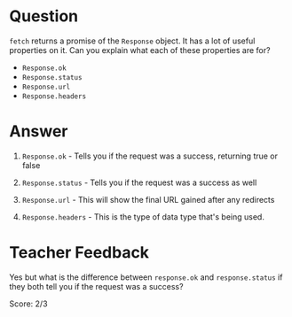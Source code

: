 # Question
`fetch` returns a promise of the `Response` object. It has a lot of useful properties on it. Can you explain what each of these properties are for?

- `Response.ok`
- `Response.status`
- `Response.url`
- `Response.headers`

# Answer

1. `Response.ok` - Tells you if the request was a success, returning true or false

2. `Response.status` - Tells you if the request was a success as well

3. `Response.url` - This will show the final URL gained after any redirects

4. `Response.headers` - This is the type of data type that's being used.


# Teacher Feedback

Yes but what is the difference between `response.ok` and `response.status` if they both tell you if the request was a success?

Score: 2/3
